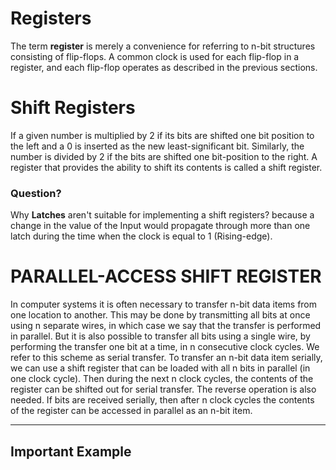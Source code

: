 # Registers
The term **register** is merely a convenience for referring to n-bit structures 
consisting of flip-flops. A common clock is used for each flip-flop in a register, and each flip-flop operates as described in the
previous sections.

# Shift Registers
If a given number is multiplied by 2 if its bits are shifted one bit position to the left and a 0 is inserted as the new least-significant bit. Similarly, the number is divided by 2 if the bits are shifted one bit-position to the right. A register that
provides the ability to shift its contents is called a shift register.

### Question? 
Why **Latches** aren't suitable for implementing a shift registers? because a change in the value of the Input would propagate 
through more than one latch during the time when the clock is equal to 1 (Rising-edge).

# PARALLEL-ACCESS SHIFT REGISTER

In computer systems it is often necessary to transfer n-bit data items from one location to another. 
This may be done by transmitting all bits at once using n separate wires, in which case we say that the transfer is performed in parallel.
But it is also possible to transfer all bits using a single wire, by performing the transfer one bit at a time, in n consecutive clock
cycles. We refer to this scheme as serial transfer. 
To transfer an n-bit data item serially, we can use a shift register that can be loaded with all n bits in parallel (in one clock cycle).
Then during the next n clock cycles, the contents of the register can be shifted out for serial
transfer. The reverse operation is also needed. If bits are received serially, then after n clock
cycles the contents of the register can be accessed in parallel as an n-bit item.

---

## Important Example
